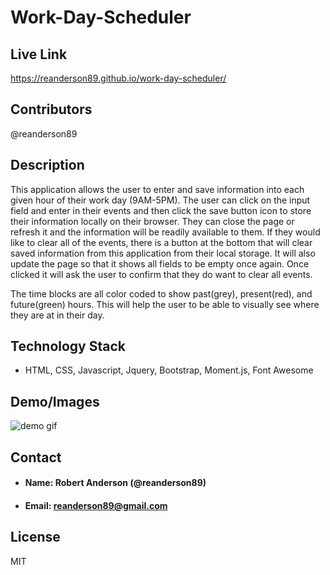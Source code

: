 # **Work-Day-Scheduler**

## **Live Link**
 https://reanderson89.github.io/work-day-scheduler/

## **Contributors**
@reanderson89

## **Description**
This application allows the user to enter and save information into each given hour of their work day (9AM-5PM). The user can click on the input field and enter in their events and then click the save button icon to store their information locally on their browser. They can close the page or refresh it and the information will be readily available to them. If they would like to clear all of the events, there is a button at the bottom that will clear saved information from this application from their local storage. It will also update the page so that it shows all fields to be empty once again. Once clicked it will ask the user to confirm that they do want to clear all events.

The time blocks are all color coded to show past(grey), present(red), and future(green) hours. This will help the user to be able to visually see where they are at in their day.

## **Technology Stack**

* HTML, CSS, Javascript, Jquery, Bootstrap, Moment.js, Font Awesome

## **Demo/Images**
![demo gif](assets/gifs/WorkDayGif.gif)

## **Contact**

* #### **Name:** Robert Anderson (@reanderson89)
* #### **Email:** [reanderson89@gmail.com](reanderson89@gmail.com)

## **License**
MIT